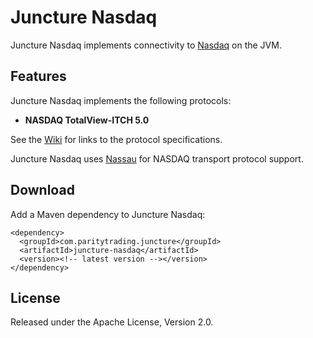 Juncture Nasdaq
===============

Juncture Nasdaq implements connectivity to [Nasdaq][] on the JVM.

  [Nasdaq]: http://nasdaq.com


Features
--------

Juncture Nasdaq implements the following protocols:

- **NASDAQ TotalView-ITCH 5.0**

See the [Wiki][] for links to the protocol specifications.

  [Wiki]: https://github.com/paritytrading/juncture/wiki/

Juncture Nasdaq uses [Nassau][] for NASDAQ transport protocol support.

  [Nassau]: https://github.com/paritytrading/nassau


Download
--------

Add a Maven dependency to Juncture Nasdaq:

    <dependency>
      <groupId>com.paritytrading.juncture</groupId>
      <artifactId>juncture-nasdaq</artifactId>
      <version><!-- latest version --></version>
    </dependency>


License
-------

Released under the Apache License, Version 2.0.
